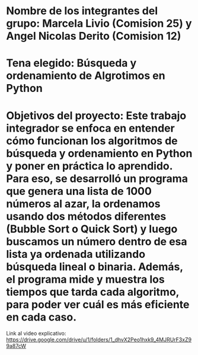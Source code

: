 # Nombre de los integrantes del grupo: Marcela Livio (Comision 25) y Angel Nicolas Derito (Comision 12)
# Tena elegido: Búsqueda y ordenamiento de Algrotimos en Python
# Objetivos del proyecto: Este trabajo integrador se enfoca en entender cómo funcionan los algoritmos de búsqueda y ordenamiento en Python y poner en práctica lo aprendido. Para eso, se desarrolló un programa que genera una lista de 1000 números al azar, la ordenamos usando dos métodos diferentes (Bubble Sort o Quick Sort) y luego buscamos un número dentro de esa lista ya ordenada utilizando búsqueda lineal o binaria. Además, el programa mide y muestra los tiempos que tarda cada algoritmo, para poder ver cuál es más eficiente en cada caso.

Link al video explicativo: https://drive.google.com/drive/u/1/folders/1_dhvX2Peo1hxk9_4MJRUrF3xZ99a87cW 
